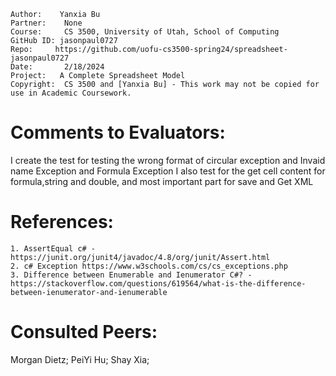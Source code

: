 ﻿```
Author:    Yanxia Bu
Partner:    None
Course:     CS 3500, University of Utah, School of Computing
GitHub ID: jasonpaul0727
Repo:     https://github.com/uofu-cs3500-spring24/spreadsheet-jasonpaul0727
Date:		2/18/2024
Project:   A Complete Spreadsheet Model
Copyright:  CS 3500 and [Yanxia Bu] - This work may not be copied for use in Academic Coursework.
```

# Comments to Evaluators:
I create the test for testing the wrong format of circular exception and Invaid name Exception and Formula Exception
I also test for the get cell content for formula,string and double, and most important part for save and Get XML

# References:
    1. AssertEqual c# - https://junit.org/junit4/javadoc/4.8/org/junit/Assert.html
    2. c# Exception https://www.w3schools.com/cs/cs_exceptions.php
    3. Difference between Enumerable and Ienumerator C#? - https://stackoverflow.com/questions/619564/what-is-the-difference-between-ienumerator-and-ienumerable

# Consulted Peers:
Morgan Dietz;
PeiYi Hu;
Shay Xia;